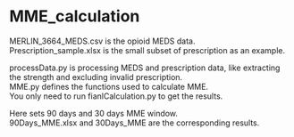 # MME_calculation

MERLIN_3664_MEDS.csv is the opioid MEDS data.<br />
Prescription_sample.xlsx is the small subset of prescription as an example.


processData.py is processing MEDS and prescription data, like extracting the strength and excluding invalid prescription.<br />
MME.py defines the functions used to calculate MME.<br />
You only need to run fianlCalculation.py to get the results.


Here sets 90 days and 30 days MME window.<br />
90Days_MME.xlsx and 30Days_MME are the corresponding results.

